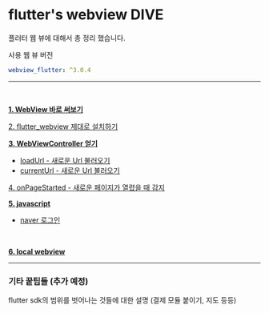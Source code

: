 # flutter's webview DIVE

플러터 웹 뷰에 대해서 총 정리 했습니다.

사용 웹 뷰 버전
```yaml
webview_flutter: ^3.0.4
```

---
<br>

**[1. WebView 바로 써보기](markdowns/1.md)**

[2. flutter_webview 제대로 설치하기](markdowns/2.md)

**[3. WebViewController 얻기](markdowns/3.md)**<br>
- [loadUrl - 새로운 Url 불러오기](markdowns/3+.md)<br>
- [currentUrl - 새로운 Url 불러오기](markdowns/3++.md)

[4. onPageStarted - 새로운 페이지가 열렸을 때 감지](markdowns/4.md)

**[5. javascript](markdowns/5.md)**
- [naver 로그인](markdowns/5+.md)
<br>

**[6. local webview](markdowns/6.md)**

---

### 기타 꿑팁들 (추가 예정)

flutter sdk의 범위를 벗어나는 것들에 대한 설명 (결제 모듈 붙이기, 지도 등등)